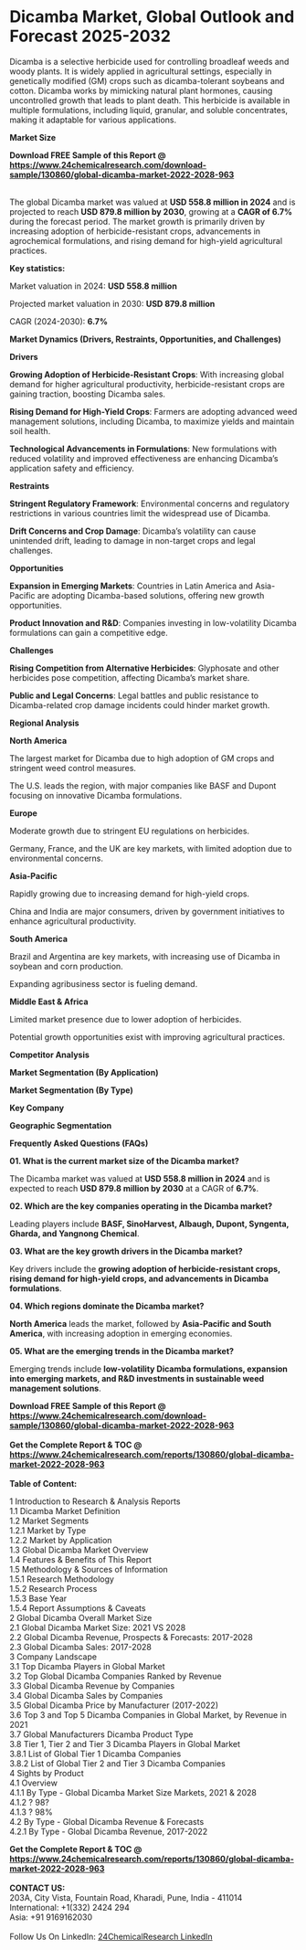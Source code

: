 <h1>Dicamba Market, Global Outlook and Forecast 2025-2032</h1><p>Dicamba is a selective herbicide used for controlling broadleaf weeds and woody plants. It is widely applied in agricultural settings, especially in genetically modified (GM) crops such as dicamba-tolerant soybeans and cotton. Dicamba works by mimicking natural plant hormones, causing uncontrolled growth that leads to plant death. This herbicide is available in multiple formulations, including liquid, granular, and soluble concentrates, making it adaptable for various applications.</p><p>
<strong>Market Size</strong></p><p>
</p><div><b>Download FREE Sample of this Report @ 
            <a href="https://www.24chemicalresearch.com/download-sample/130860/global-dicamba-market-2022-2028-963">
            https://www.24chemicalresearch.com/download-sample/130860/global-dicamba-market-2022-2028-963</a></b></div><br><p>The global Dicamba market was valued at <strong>USD 558.8 million in 2024</strong> and is projected to reach <strong>USD 879.8 million by 2030</strong>, growing at a <strong>CAGR of 6.7%</strong> during the forecast period. The market growth is primarily driven by increasing adoption of herbicide-resistant crops, advancements in agrochemical formulations, and rising demand for high-yield agricultural practices.</p><p>
</p><p><strong>Key statistics:</strong></p><p>
</p><p>Market valuation in 2024: <strong>USD 558.8 million</strong></p><p>Projected market valuation in 2030: <strong>USD 879.8 million</strong></p><p>CAGR (2024-2030): <strong>6.7%</strong></p><p>
<strong>Market Dynamics (Drivers, Restraints, Opportunities, and Challenges)</strong></p><p>
<strong>Drivers</strong></p><p>
</p><p><strong>Growing Adoption of Herbicide-Resistant Crops</strong>: With increasing global demand for higher agricultural productivity, herbicide-resistant crops are gaining traction, boosting Dicamba sales.</p><p><strong>Rising Demand for High-Yield Crops</strong>: Farmers are adopting advanced weed management solutions, including Dicamba, to maximize yields and maintain soil health.</p><p><strong>Technological Advancements in Formulations</strong>: New formulations with reduced volatility and improved effectiveness are enhancing Dicamba’s application safety and efficiency.</p><p>
<strong>Restraints</strong></p><p>
</p><p><strong>Stringent Regulatory Framework</strong>: Environmental concerns and regulatory restrictions in various countries limit the widespread use of Dicamba.</p><p><strong>Drift Concerns and Crop Damage</strong>: Dicamba’s volatility can cause unintended drift, leading to damage in non-target crops and legal challenges.</p><p>
<strong>Opportunities</strong></p><p>
</p><p><strong>Expansion in Emerging Markets</strong>: Countries in Latin America and Asia-Pacific are adopting Dicamba-based solutions, offering new growth opportunities.</p><p><strong>Product Innovation and R&amp;D</strong>: Companies investing in low-volatility Dicamba formulations can gain a competitive edge.</p><p>
<strong>Challenges</strong></p><p>
</p><p><strong>Rising Competition from Alternative Herbicides</strong>: Glyphosate and other herbicides pose competition, affecting Dicamba’s market share.</p><p><strong>Public and Legal Concerns</strong>: Legal battles and public resistance to Dicamba-related crop damage incidents could hinder market growth.</p><p>
<strong>Regional Analysis</strong></p><p>
<strong>North America</strong></p><p>
</p><p>The largest market for Dicamba due to high adoption of GM crops and stringent weed control measures.</p><p>The U.S. leads the region, with major companies like BASF and Dupont focusing on innovative Dicamba formulations.</p><p>
<strong>Europe</strong></p><p>
</p><p>Moderate growth due to stringent EU regulations on herbicides.</p><p>Germany, France, and the UK are key markets, with limited adoption due to environmental concerns.</p><p>
<strong>Asia-Pacific</strong></p><p>
</p><p>Rapidly growing due to increasing demand for high-yield crops.</p><p>China and India are major consumers, driven by government initiatives to enhance agricultural productivity.</p><p>
<strong>South America</strong></p><p>
</p><p>Brazil and Argentina are key markets, with increasing use of Dicamba in soybean and corn production.</p><p>Expanding agribusiness sector is fueling demand.</p><p>
<strong>Middle East &amp; Africa</strong></p><p>
</p><p>Limited market presence due to lower adoption of herbicides.</p><p>Potential growth opportunities exist with improving agricultural practices.</p><p>
<strong>Competitor Analysis</strong></p><p>
</p><p>
<strong>Market Segmentation (By Application)</strong></p><p>
</p><p>
<strong>Market Segmentation (By Type)</strong></p><p>
</p><p>
<strong>Key Company</strong></p><p>
</p><p>
<strong>Geographic Segmentation</strong></p><p>
</p><p>
<strong>Frequently Asked Questions (FAQs)</strong></p><p>
<strong>01. What is the current market size of the Dicamba market?</strong></p><p>
</p><p>The Dicamba market was valued at <strong>USD 558.8 million in 2024</strong> and is expected to reach <strong>USD 879.8 million by 2030</strong> at a CAGR of <strong>6.7%</strong>.</p><p>
<strong>02. Which are the key companies operating in the Dicamba market?</strong></p><p>
</p><p>Leading players include <strong>BASF, SinoHarvest, Albaugh, Dupont, Syngenta, Gharda, and Yangnong Chemical</strong>.</p><p>
<strong>03. What are the key growth drivers in the Dicamba market?</strong></p><p>
</p><p>Key drivers include the <strong>growing adoption of herbicide-resistant crops, rising demand for high-yield crops, and advancements in Dicamba formulations</strong>.</p><p>
<strong>04. Which regions dominate the Dicamba market?</strong></p><p>
</p><p><strong>North America</strong> leads the market, followed by <strong>Asia-Pacific and South America</strong>, with increasing adoption in emerging economies.</p><p>
<strong>05. What are the emerging trends in the Dicamba market?</strong></p><p>
</p><p>Emerging trends include <strong>low-volatility Dicamba formulations, expansion into emerging markets, and R&amp;D investments in sustainable weed management solutions</strong>.</p><div><b>Download FREE Sample of this Report @ 
            <a href="https://www.24chemicalresearch.com/download-sample/130860/global-dicamba-market-2022-2028-963">
            https://www.24chemicalresearch.com/download-sample/130860/global-dicamba-market-2022-2028-963</a></b></div><br><div><b>Get the Complete Report & TOC @ 
            <a href="https://www.24chemicalresearch.com/reports/130860/global-dicamba-market-2022-2028-963">
            https://www.24chemicalresearch.com/reports/130860/global-dicamba-market-2022-2028-963</a></b></div><br>
            <b>Table of Content:</b><p>1 Introduction to Research & Analysis Reports<br />
    1.1 Dicamba Market Definition<br />
    1.2 Market Segments<br />
        1.2.1 Market by Type<br />
        1.2.2 Market by Application<br />
    1.3 Global Dicamba Market Overview<br />
    1.4 Features & Benefits of This Report<br />
    1.5 Methodology & Sources of Information<br />
        1.5.1 Research Methodology<br />
        1.5.2 Research Process<br />
        1.5.3 Base Year<br />
        1.5.4 Report Assumptions & Caveats<br />
2 Global Dicamba Overall Market Size<br />
    2.1 Global Dicamba Market Size: 2021 VS 2028<br />
    2.2 Global Dicamba Revenue, Prospects & Forecasts: 2017-2028<br />
    2.3 Global Dicamba Sales: 2017-2028<br />
3 Company Landscape<br />
    3.1 Top Dicamba Players in Global Market<br />
    3.2 Top Global Dicamba Companies Ranked by Revenue<br />
    3.3 Global Dicamba Revenue by Companies<br />
    3.4 Global Dicamba Sales by Companies<br />
    3.5 Global Dicamba Price by Manufacturer (2017-2022)<br />
    3.6 Top 3 and Top 5 Dicamba Companies in Global Market, by Revenue in 2021<br />
    3.7 Global Manufacturers Dicamba Product Type<br />
    3.8 Tier 1, Tier 2 and Tier 3 Dicamba Players in Global Market<br />
        3.8.1 List of Global Tier 1 Dicamba Companies<br />
        3.8.2 List of Global Tier 2 and Tier 3 Dicamba Companies<br />
4 Sights by Product<br />
    4.1 Overview<br />
        4.1.1 By Type - Global Dicamba Market Size Markets, 2021 & 2028<br />
        4.1.2 ? 98?<br />
        4.1.3 ? 98%<br />
    4.2 By Type - Global Dicamba Revenue & Forecasts<br />
        4.2.1 By Type - Global Dicamba Revenue, 2017-2022<br />
        </p><div><b>Get the Complete Report & TOC @ 
            <a href="https://www.24chemicalresearch.com/reports/130860/global-dicamba-market-2022-2028-963">
            https://www.24chemicalresearch.com/reports/130860/global-dicamba-market-2022-2028-963</a></b></div><br><b>CONTACT US:</b><br>
            203A, City Vista, Fountain Road, Kharadi, Pune, India - 411014<br>
            International: +1(332) 2424 294<br>
            Asia: +91 9169162030 <br><br>
            Follow Us On LinkedIn: <a href="https://www.linkedin.com/company/24chemicalresearch/">24ChemicalResearch LinkedIn</a>